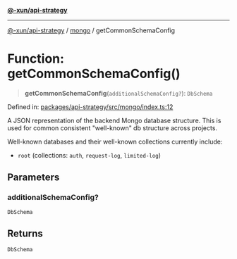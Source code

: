 [**@-xun/api-strategy**](../../README.md)

***

[@-xun/api-strategy](../../README.md) / [mongo](../README.md) / getCommonSchemaConfig

# Function: getCommonSchemaConfig()

> **getCommonSchemaConfig**(`additionalSchemaConfig?`): `DbSchema`

Defined in: [packages/api-strategy/src/mongo/index.ts:12](https://github.com/Xunnamius/api-utils/blob/ee7740d17f3fcf19933c048d9a79c5c0520267a8/packages/api-strategy/src/mongo/index.ts#L12)

A JSON representation of the backend Mongo database structure. This is used
for common consistent "well-known" db structure across projects.

Well-known databases and their well-known collections currently include:
  - `root` (collections: `auth`, `request-log`, `limited-log`)

## Parameters

### additionalSchemaConfig?

`DbSchema`

## Returns

`DbSchema`
